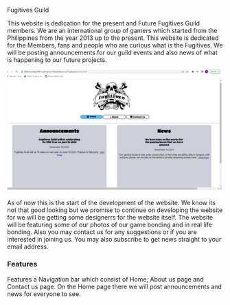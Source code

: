 Fugitives Guild

This website is dedication for the present and Future Fugitives Guild members. We are an international group of gamers which started from the Philippines from the year 2013 up to the present. This website is dedicated for the Members, fans and people who are curious what is the Fugitives. We will be posting announcements for our guild events and also news of what is happening to our future projects.

<img src="docs/fugi.png">

As of now this is the start of the development of the website. We know its not that good looking but we promise to continue on developing the website for we will be getting some designerrs for the website itself. The website will be featuring some of our photos of our game bonding and in real life bonding. Also you may contact us for any suggestions or if you are interested in joining us. You may also subscribe to get news straight to your email address.

<h3>Features</h3>
Features a Navigation bar which consist of Home, About us page and Contact us page. On the Home page there we will post announcements and news for everyone to see. 